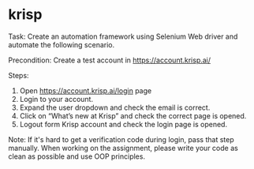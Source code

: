 # krisp
Task: Create an automation framework using Selenium Web driver and automate the
following scenario.

Precondition: Create a test account in https://account.krisp.ai/

Steps:
1. Open https://account.krisp.ai/login page
2. Login to your account.
3. Expand the user dropdown and check the email is correct.
4. Click on “What’s new at Krisp” and check the correct page is opened.
5. Logout form Krisp account and check the login page is opened.

Note: If it's hard to get a verification code during login, pass that step manually.
When working on the assignment, please write your code as clean as possible and use
OOP principles.
